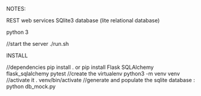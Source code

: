 




NOTES:

REST web services
SQlite3 database (lite relational database) 

    
python 3


  //start the server
  ./run.sh

INSTALL

//dependencies
pip install .
or
pip install Flask SQLAlchemy flask_sqlalchemy pytest
//create the virtualenv
python3 -m venv venv
  //activate it
  . venv/bin/activate
//generate and populate the sqlite database :
python db_mock.py
